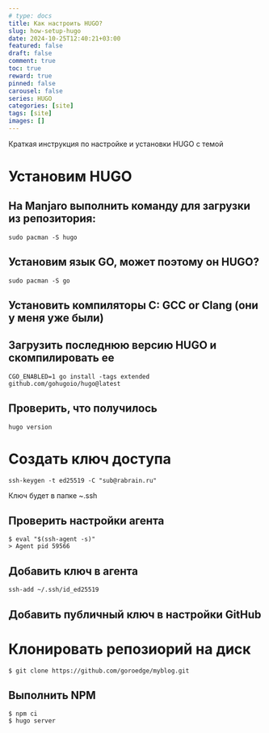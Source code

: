 ```yaml
---
# type: docs 
title: Как настроить HUGO?
slug: how-setup-hugo
date: 2024-10-25T12:40:21+03:00
featured: false
draft: false
comment: true
toc: true
reward: true
pinned: false
carousel: false
series: HUGO
categories: [site]
tags: [site]
images: []
---
```


Краткая инструкция по настройке и установки HUGO с темой 

<!--more-->

# Установим HUGO

## На Manjaro выполнить команду для загрузки из репозитория:
```shell
sudo pacman -S hugo   
```
## Установим язык GO, может поэтому он HUGO?
```shell
sudo pacman -S go
```
## Установить компиляторы C: GCC or Clang (они у меня уже были) 
## Загрузить последнюю версию HUGO и скомпилировать ее
```shell
CGO_ENABLED=1 go install -tags extended github.com/gohugoio/hugo@latest
```
## Проверить, что получилось
```shell 
hugo version
```

# Создать ключ доступа
```shell 
ssh-keygen -t ed25519 -C "sub@rabrain.ru"
```

Ключ будет в папке ~\.ssh

## Проверить настройки агента

```shell 
$ eval "$(ssh-agent -s)"
> Agent pid 59566
```

## Добавить ключ в агента
```shell 
ssh-add ~/.ssh/id_ed25519
```

## Добавить публичный ключ в настройки GitHub

# Клонировать репозиорий на диск
```shell 
$ git clone https://github.com/goroedge/myblog.git
```

## Выполнить NPM
```shell
$ npm ci
$ hugo server
```
